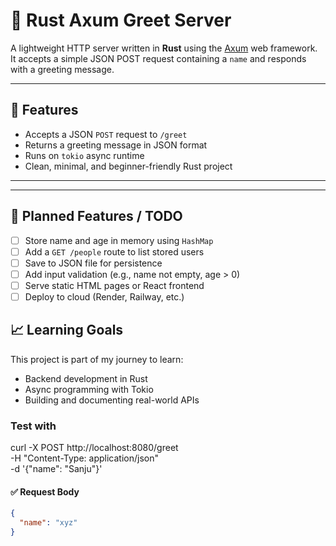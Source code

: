 # 🦀 Rust Axum Greet Server

A lightweight HTTP server written in **Rust** using the [Axum](https://docs.rs/axum) web framework.  
It accepts a simple JSON POST request containing a `name` and responds with a greeting message.

---

## 🚀 Features

- Accepts a JSON `POST` request to `/greet`
- Returns a greeting message in JSON format
- Runs on `tokio` async runtime
- Clean, minimal, and beginner-friendly Rust project

---
---

## 🧠 Planned Features / TODO

- [ ] Store name and age in memory using `HashMap`
- [ ] Add a `GET /people` route to list stored users
- [ ] Save to JSON file for persistence
- [ ] Add input validation (e.g., name not empty, age > 0)
- [ ] Serve static HTML pages or React frontend
- [ ] Deploy to cloud (Render, Railway, etc.)

## 📈 Learning Goals

This project is part of my journey to learn:

- Backend development in Rust
- Async programming with Tokio
- Building and documenting real-world APIs

### Test with 
curl -X POST http://localhost:8080/greet \
  -H "Content-Type: application/json" \
  -d '{"name": "Sanju"}'



#### ✅ Request Body

```json
{
  "name": "xyz"
}
